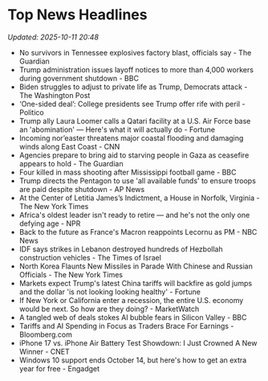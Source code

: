 # Top News Headlines

_Updated: 2025-10-11 20:48_

- No survivors in Tennessee explosives factory blast, officials say - The Guardian
- Trump administration issues layoff notices to more than 4,000 workers during government shutdown - BBC
- Biden struggles to adjust to private life as Trump, Democrats attack - The Washington Post
- ‘One-sided deal’: College presidents see Trump offer rife with peril - Politico
- Trump ally Laura Loomer calls a Qatari facility at a U.S. Air Force base an 'abomination' — Here's what it will actually do - Fortune
- Incoming nor’easter threatens major coastal flooding and damaging winds along East Coast - CNN
- Agencies prepare to bring aid to starving people in Gaza as ceasefire appears to hold - The Guardian
- Four killed in mass shooting after Mississippi football game - BBC
- Trump directs the Pentagon to use 'all available funds' to ensure troops are paid despite shutdown - AP News
- At the Center of Letitia James’s Indictment, a House in Norfolk, Virginia - The New York Times
- Africa's oldest leader isn't ready to retire — and he's not the only one defying age - NPR
- Back to the future as France's Macron reappoints Lecornu as PM - NBC News
- IDF says strikes in Lebanon destroyed hundreds of Hezbollah construction vehicles - The Times of Israel
- North Korea Flaunts New Missiles ​in Parade With Chinese and Russian Officials - The New York Times
- Markets expect Trump's latest China tariffs will backfire as gold jumps and the dollar 'is not looking looking healthy' - Fortune
- If New York or California enter a recession, the entire U.S. economy would be next. So how are they doing? - MarketWatch
- A tangled web of deals stokes AI bubble fears in Silicon Valley - BBC
- Tariffs and AI Spending in Focus as Traders Brace For Earnings - Bloomberg.com
- iPhone 17 vs. iPhone Air Battery Test Showdown: I Just Crowned A New Winner - CNET
- Windows 10 support ends October 14, but here's how to get an extra year for free - Engadget